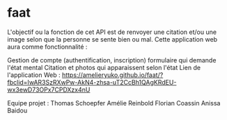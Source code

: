 # faat
L'objectif ou la fonction de cet API est de renvoyer une citation et/ou une image selon que la personne se sente bien ou mal. Cette application web aura comme fonctionnalité :

Gestion de compte (authentification, inscription)
formulaire qui demande l'état mental
Citation et photos qui apparaissent selon l'état
Lien de l'application Web : https://amelieryuko.github.io/faat/?fbclid=IwAR3SzRXwPw-AkN4-zhsa-uT2CcBh1QAgKRdEU-wx3ewD73OPx7CPDXzx4nU

Equipe projet : Thomas Schoepfer Amélie Reinbold Florian Coassin
Anissa Baidou
